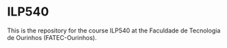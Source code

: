 # ILP540

This is the repository for the course ILP540 at the Faculdade de Tecnologia de Ourinhos (FATEC-Ourinhos).